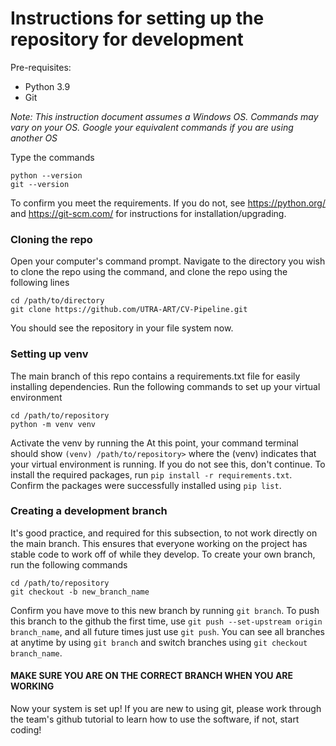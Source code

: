 # Instructions for setting up the repository for development
Pre-requisites: 
* Python 3.9
* Git

_Note: This instruction document assumes a Windows OS. Commands may vary on your OS. Google your equivalent commands if you are using another OS_

Type the commands
```
python --version
git --version
```
To confirm you meet the requirements. If you do not, see https://python.org/ and https://git-scm.com/ for instructions for installation/upgrading. 

### Cloning the repo
Open your computer's command prompt. 
Navigate to the directory you wish to clone the repo using the command, and clone the repo using the following lines
```
cd /path/to/directory
git clone https://github.com/UTRA-ART/CV-Pipeline.git 
```
You should see the repository in your file system now. 


### Setting up venv 
The main branch of this repo contains a requirements.txt file for easily installing dependencies. Run the following commands to set up your virtual environment
```
cd /path/to/repository 
python -m venv venv
```
Activate the venv by running the 
At this point, your command terminal should show
```(venv) /path/to/repository>``` where the (venv) indicates that your virtual environment is running. 
If you do not see this, don't continue. To install the required packages, run 
```pip install -r requirements.txt```. 
Confirm the packages were successfully installed using 
```pip list```.


### Creating a development branch 
It's good practice, and required for this subsection, to not work directly on the main branch. This ensures that everyone working on the project has 
stable code to work off of while they develop. To create your own branch, run the following commands
```
cd /path/to/repository 
git checkout -b new_branch_name
```
Confirm you have move to this new branch by running
```git branch```. 
To push this branch to the github the first time, use
```git push --set-upstream origin branch_name```, 
and all future times just use 
```git push```. 
You can see all branches at anytime by using ``` git branch ``` and switch branches using ``` git checkout branch_name ```. 
#### MAKE SURE YOU ARE ON THE CORRECT BRANCH WHEN YOU ARE WORKING

Now your system is set up! If you are new to using git, please work through the team's github tutorial to learn how to use the software, if not, start coding! 
